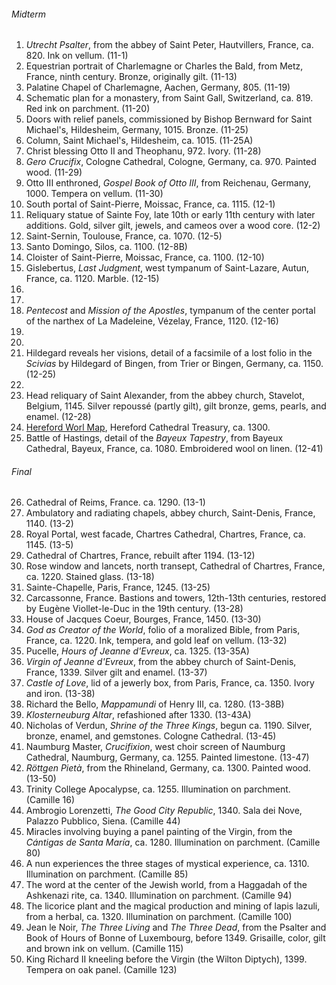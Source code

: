 ###### Midterm
1. _Utrecht Psalter_, from the abbey of Saint Peter, Hautvillers, France, ca. 820. Ink on vellum. (11-1)
2. Equestrian portrait of Charlemagne or Charles the Bald, from Metz, France, ninth century. Bronze, originally gilt. (11-13)
3. Palatine Chapel of Charlemagne, Aachen, Germany, 805. (11-19)
4. Schematic plan for a monastery, from Saint Gall, Switzerland, ca. 819. Red ink on parchment. (11-20)
5. Doors with relief panels, commissioned by Bishop Bernward for Saint Michael's, Hildesheim, Germany, 1015. Bronze. (11-25)
6. Column, Saint Michael's, Hildesheim, ca. 1015. (11-25A)
7. Christ blessing Otto II and Theophanu, 972. Ivory. (11-28)
8. _Gero Crucifix_, Cologne Cathedral, Cologne, Germany, ca. 970. Painted wood. (11-29)
9. Otto III enthroned, _Gospel Book of Otto III_, from Reichenau, Germany, 1000. Tempera on vellum. (11-30)
10. South portal of Saint-Pierre, Moissac, France, ca. 1115. (12-1)
11. Reliquary statue of Sainte Foy, late 10th or early 11th century with later additions. Gold, silver gilt, jewels, and cameos over a wood core. (12-2)
12. Saint-Sernin, Toulouse, France, ca. 1070. (12-5)
13. Santo Domingo, Silos, ca. 1100. (12-8B)
14. Cloister of Saint-Pierre, Moissac, France, ca. 1100. (12-10)
15. Gislebertus, _Last Judgment_, west tympanum of Saint-Lazare, Autun, France, ca. 1120. Marble. (12-15)
16. 
17. 
18. _Pentecost_ and _Mission of the Apostles_, tympanum of the center portal of the narthex of La Madeleine, Vézelay, France, 1120. (12-16)
19. 
20. 
21. Hildegard reveals her visions, detail of a facsimile of a lost folio in the _Scivias_ by Hildegard of Bingen, from Trier or Bingen, Germany, ca. 1150. (12-25)
22. 
23. Head reliquary of Saint Alexander, from the abbey church, Stavelot, Belgium, 1145. Silver repoussé (partly gilt), gilt bronze, gems, pearls, and enamel. (12-28)
24. [Hereford Worl Map](https://www.themappamundi.co.uk/mappa-mundi/), Hereford Cathedral Treasury, ca. 1300.
25. Battle of Hastings, detail of the _Bayeux Tapestry_, from Bayeux Cathedral, Bayeux, France, ca. 1080. Embroidered wool on linen. (12-41)
###### Final
26. Cathedral of Reims, France. ca. 1290. (13-1)
27. Ambulatory and radiating chapels, abbey church, Saint-Denis, France, 1140. (13-2)
28. Royal Portal, west facade, Chartres Cathedral, Chartres, France, ca. 1145. (13-5)
29. Cathedral of Chartres, France, rebuilt after 1194. (13-12)
30. Rose window and lancets, north transept, Cathedral of Chartres, France, ca. 1220. Stained glass. (13-18)
31. Sainte-Chapelle, Paris, France, 1245. (13-25)
32. Carcassonne, France. Bastions and towers, 12th-13th centuries, restored by Eugène Viollet-le-Duc in the 19th century. (13-28)
33. House of Jacques Coeur, Bourges, France, 1450. (13-30)
34. _God as Creator of the World_, folio of a moralized Bible, from Paris, France, ca. 1220. Ink, tempera, and gold leaf on vellum. (13-32)
35. Pucelle, _Hours of Jeanne d'Evreux_, ca. 1325. (13-35A)
36. _Virgin of Jeanne d'Evreux_, from the abbey church of Saint-Denis, France, 1339. Silver gilt and enamel. (13-37)
37. _Castle of Love_, lid of a jewerly box, from Paris, France, ca. 1350. Ivory and iron. (13-38)
38. Richard the Bello, _Mappamundi_ of Henry III, ca. 1280. (13-38B)
39. _Klosterneuburg Altar_, refashioned after 1330. (13-43A)
40. Nicholas of Verdun, _Shrine of the Three Kings_, begun ca. 1190. Silver, bronze, enamel, and gemstones. Cologne Cathedral. (13-45)
41. Naumburg Master, _Crucifixion_, west choir screen of Naumburg Cathedral, Naumburg, Germany, ca. 1255. Painted limestone. (13-47)
42. _Röttgen Pietà_, from the Rhineland, Germany, ca. 1300. Painted wood. (13-50)
43. Trinity College Apocalypse, ca. 1255. Illumination on parchment. (Camille 16)
44. Ambrogio Lorenzetti, _The Good City Republic_, 1340. Sala dei Nove, Palazzo Pubblico, Siena. (Camille 44)
45. Miracles involving buying a panel painting of the Virgin, from the _Cántigas de Santa María_, ca. 1280. Illumination on parchment. (Camille 80)
46. A nun experiences the three stages of mystical experience, ca. 1310. Illumination on parchment. (Camille 85)
47. The word at the center of the Jewish world, from a Haggadah of the Ashkenazi rite, ca. 1340. Illumination on parchment. (Camille 94)
48. The licorice plant and the magical production and mining of lapis lazuli, from a herbal, ca. 1320. Illumination on parchment. (Camille 100)
49. Jean le Noir, _The Three Living_ and _The Three Dead_, from the Psalter and Book of Hours of Bonne of Luxembourg, before 1349. Grisaille, color, gilt and  brown ink on vellum. (Camille 115)
50. King Richard II kneeling before the Virgin (the Wilton Diptych), 1399. Tempera on oak panel. (Camille 123)
